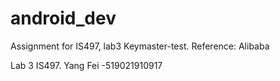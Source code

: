 # android_dev
Assignment for IS497, lab3 Keymaster-test. Reference: Alibaba

Lab 3 IS497.
Yang Fei -519021910917
